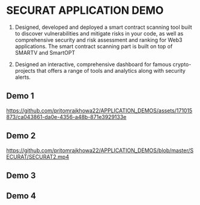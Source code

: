 # SECURAT APPLICATION DEMO

1. Designed, developed and deployed a smart contract scanning tool built to discover vulnerabilities and mitigate risks in your code, as well as comprehensive security and risk assessment and ranking for Web3 applications. The smart contract scanning part is built on top of SMARTV and SmartOPT

 2. Designed an interactive, comprehensive dashboard for famous crypto-projects that offers a range of tools and analytics along with security alerts. 



## Demo 1


https://github.com/pritomrajkhowa22/APPLICATION_DEMOS/assets/171015873/ca043861-da0e-4356-a48b-871e3929133e



## Demo 2

https://github.com/pritomrajkhowa22/APPLICATION_DEMOS/blob/master/SECURAT/SECURAT2.mp4





## Demo 3



## Demo 4

